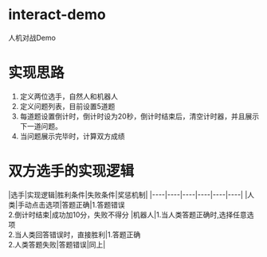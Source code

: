# interact-demo
人机对战Demo

# 实现思路
1. 定义两位选手，自然人和机器人
2. 定义问题列表，目前设置5道题
3. 每道题设置倒计时，倒计时设为20秒，倒计时结束后，清空计时器，并且展示下一道问题。
4. 当问题展示完毕时，计算双方成绩
   
# 双方选手的实现逻辑
|选手|实现逻辑|胜利条件|失败条件|奖惩机制|
|----|----|----|----|----|----|
|人类|手动点击选项|答题正确|1.答题错误<br>2.倒计时结束|成功加10分，失败不得分
|机器人|1.当人类答题正确时,选择任意选项<br>2.当人类回答错误时，直接胜利|1.答题正确<br>2.人类答题失败|答题错误|同上|
